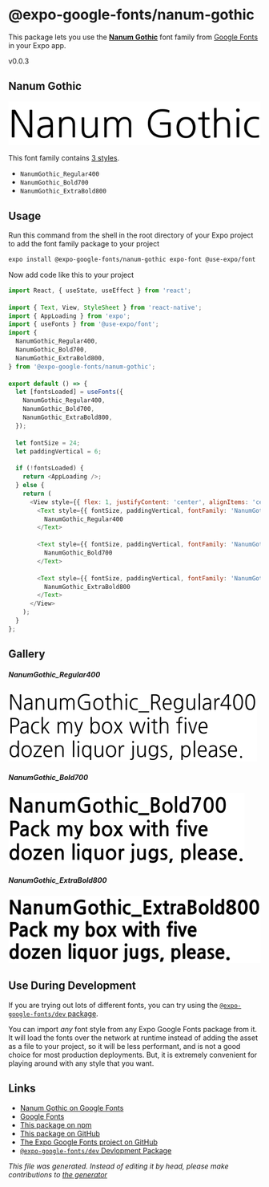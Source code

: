 # @expo-google-fonts/nanum-gothic

This package lets you use the [**Nanum Gothic**](https://fonts.google.com/specimen/Nanum+Gothic) font family from [Google Fonts](https://fonts.google.com/) in your Expo app.

v0.0.3

## Nanum Gothic

![Nanum Gothic](./font-family.png)

This font family contains [3 styles](#gallery).

- `NanumGothic_Regular400`
- `NanumGothic_Bold700`
- `NanumGothic_ExtraBold800`

## Usage

Run this command from the shell in the root directory of your Expo project to add the font family package to your project
```sh
expo install @expo-google-fonts/nanum-gothic expo-font @use-expo/font
```

Now add code like this to your project
```js
import React, { useState, useEffect } from 'react';

import { Text, View, StyleSheet } from 'react-native';
import { AppLoading } from 'expo';
import { useFonts } from '@use-expo/font';
import {
  NanumGothic_Regular400,
  NanumGothic_Bold700,
  NanumGothic_ExtraBold800,
} from '@expo-google-fonts/nanum-gothic';

export default () => {
  let [fontsLoaded] = useFonts({
    NanumGothic_Regular400,
    NanumGothic_Bold700,
    NanumGothic_ExtraBold800,
  });

  let fontSize = 24;
  let paddingVertical = 6;

  if (!fontsLoaded) {
    return <AppLoading />;
  } else {
    return (
      <View style={{ flex: 1, justifyContent: 'center', alignItems: 'center' }}>
        <Text style={{ fontSize, paddingVertical, fontFamily: 'NanumGothic_Regular400' }}>
          NanumGothic_Regular400
        </Text>

        <Text style={{ fontSize, paddingVertical, fontFamily: 'NanumGothic_Bold700' }}>
          NanumGothic_Bold700
        </Text>

        <Text style={{ fontSize, paddingVertical, fontFamily: 'NanumGothic_ExtraBold800' }}>
          NanumGothic_ExtraBold800
        </Text>
      </View>
    );
  }
};

```

## Gallery

##### NanumGothic_Regular400
![NanumGothic_Regular400](./384554f92bd4d754bd8750f8885c456c5264d6814731376178dd0727fcf2d98c.ttf.png)

##### NanumGothic_Bold700
![NanumGothic_Bold700](./66257cb7dbb7d38dd5d9b0c7a1f9df7ae828f4a2a79a37070603405220e9f32b.ttf.png)

##### NanumGothic_ExtraBold800
![NanumGothic_ExtraBold800](./560717e4c667f1bdf58f6426ef133e74637eb3c1868feff814bb8a5b707e6880.ttf.png)


## Use During Development

If you are trying out lots of different fonts, you can try using the [`@expo-google-fonts/dev` package](https://www.npmjs.com/package/@expo-google-fonts/dev).

You can import *any* font style from any Expo Google Fonts package from it. It will load the fonts
over the network at runtime instead of adding the asset as a file to your project, so it will be 
less performant, and is not a good choice for most production deployments. But, it is extremely convenient
for playing around with any style that you want.

## Links

- [Nanum Gothic on Google Fonts](https://fonts.google.com/specimen/Nanum+Gothic)
- [Google Fonts](https://fonts.google.com/)
- [This package on npm](https://www.npmjs.com/package/@expo-google-fonts/nanum-gothic)
- [This package on GitHub](https://github.com/expo/google-fonts/tree/master/font-packages/nanum-gothic)
- [The Expo Google Fonts project on GitHub](https://github.com/expo/google-fonts)
- [`@expo-google-fonts/dev` Devlopment Package](https://github.com/expo/google-fonts/tree/master/font-packages/dev)


*This file was generated. Instead of editing it by head, please make contributions to [the generator](https://github.com/expo/google-fonts/tree/master/packages/generator)*

